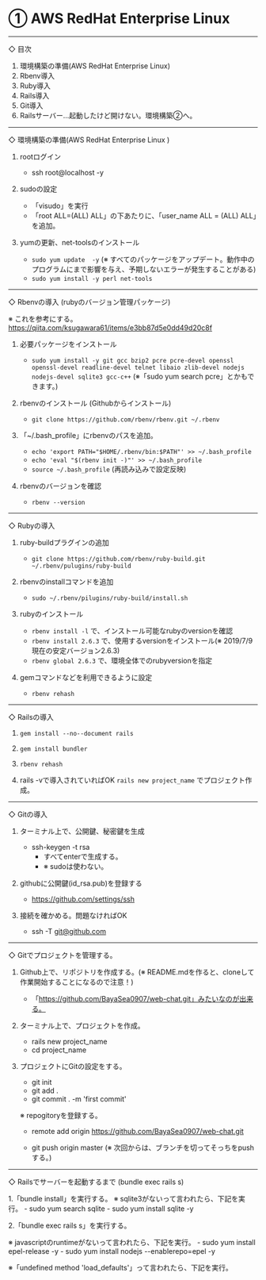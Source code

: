# ① AWS RedHat Enterprise Linux 

----------------------------------------------------------------------------------------
◇ 目次

1. 環境構築の準備(AWS RedHat Enterprise Linux)
2. Rbenv導入
3. Ruby導入
4. Rails導入
5. Git導入
6. Railsサーバー...起動したけど開けない。環境構築②へ。

----------------------------------------------------------------------------------------
◇ 環境構築の準備(AWS RedHat Enterprise Linux ) 

1. rootログイン
   - ssh root@localhost -y

2. sudoの設定
   - 「visudo」を実行
   - 「root ALL=(ALL) ALL」の下あたりに、「user_name ALL = (ALL) ALL」を追加。

3. yumの更新、net-toolsのインストール
   - `sudo yum update  -y` (※ すべてのパッケージをアップデート。動作中のプログラムにまで影響を与え、予期しないエラーが発生することがある)
   - `sudo yum install -y perl net-tools`

----------------------------------------------------------------------------------------
◇ Rbenvの導入 (rubyのバージョン管理パッケージ)

※ これを参考にする。
https://qiita.com/ksugawara61/items/e3bb87d5e0dd49d20c8f


1. 必要パッケージをインストール
   - `sudo yum install -y git gcc bzip2 pcre pcre-devel openssl openssl-devel readline-devel telnet libaio zlib-devel nodejs nodejs-devel sqlite3 gcc-c++`
   (※「sudo yum search pcre」とかもできます。)

2. rbenvのインストール (Githubからインストール)
   - `git clone https://github.com/rbenv/rbenv.git ~/.rbenv`

3. 「~/.bash_profile」にrbenvのパスを追加。
   - `echo 'export PATH="$HOME/.rbenv/bin:$PATH"' >> ~/.bash_profile`
   - `echo 'eval "$(rbenv init -)"' >> ~/.bash_profile`
   - `source ~/.bash_profile`  (再読み込みで設定反映)

4. rbenvのバージョンを確認
   - `rbenv --version`


----------------------------------------------------------------------------------------
◇ Rubyの導入


1. ruby-buildプラグインの追加
   - `git clone https://github.com/rbenv/ruby-build.git ~/.rbenv/pulugins/ruby-build`

2. rbenvのinstallコマンドを追加
   - `sudo ~/.rbenv/pilugins/ruby-build/install.sh`

3. rubyのインストール
   - `rbenv install -l`    で、インストール可能なrubyのversionを確認
   - `rbenv install 2.6.3` で、使用するversionをインストール(※ 2019/7/9現在の安定バージョン2.6.3)
   - `rbenv global 2.6.3`  で、環境全体でのrubyversionを指定

4. gemコマンドなどを利用できるように設定
   - `rbenv rehash`

----------------------------------------------------------------------------------------
◇ Railsの導入

1. `gem install --no--document rails`

2. `gem install bundler`

3. `rbenv rehash`

4. rails -vで導入されていればOK
   `rails new project_name` でプロジェクト作成。

----------------------------------------------------------------------------------------
◇ Gitの導入

1. ターミナル上で、公開鍵、秘密鍵を生成
   - ssh-keygen -t rsa
     - すべてenterで生成する。
     - ※ sudoは使わない。

2. githubに公開鍵(id_rsa.pub)を登録する
   - https://github.com/settings/ssh

3. 接続を確かめる。問題なければOK
   - ssh -T git@github.com


----------------------------------------------------------------------------------------
◇ Gitでプロジェクトを管理する。

1. Github上で、リポジトリを作成する。(※ README.mdを作ると、cloneして作業開始することになるので注意！)
   - 「https://github.com/BayaSea0907/web-chat.git」みたいなのが出来る。

2. ターミナル上で、プロジェクトを作成。
   - rails new project_name
   - cd project_name

3. プロジェクトにGitの設定をする。
   - git init
   - git add .
   - git commit . -m 'first commit'
   
   ※ repogitoryを登録する。
   - remote add origin https://github.com/BayaSea0907/web-chat.git

   - git push origin master (※ 次回からは、ブランチを切ってそっちをpushする。)


----------------------------------------------------------------------------------------
◇ Railsでサーバーを起動するまで (bundle exec rails s)


1.「bundle install」を実行する。
   ※ sqlite3がないって言われたら、下記を実行。
      - sudo yum search sqlite
      - sudo yum install sqlite -y


2.「bundle exec rails s」を実行する。

   ※ javascriptのruntimeがないって言われたら、下記を実行。
     - sudo yum install epel-release -y
     - sudo yum install nodejs --enablerepo=epel -y


   ※「undefined method 'load_defaults'」って言われたら、下記を実行。
